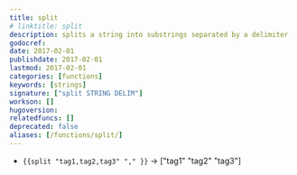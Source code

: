 ```yaml
---
title: split
# linktitle: split
description: splits a string into substrings separated by a delimiter
godocref:
date: 2017-02-01
publishdate: 2017-02-01
lastmod: 2017-02-01
categories: [functions]
keywords: [strings]
signature: ["split STRING DELIM"]
workson: []
hugoversion:
relatedfuncs: []
deprecated: false
aliases: [/functions/split/]
---
```


* `{{split "tag1,tag2,tag3" "," }}` → ["tag1" "tag2" "tag3"]


